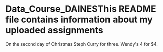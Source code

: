 # Data_Course_DAINESThis README file contains information about my uploaded assignments
On the second day of Christmas
Steph Curry for three. Wendy's 4 for $4. 